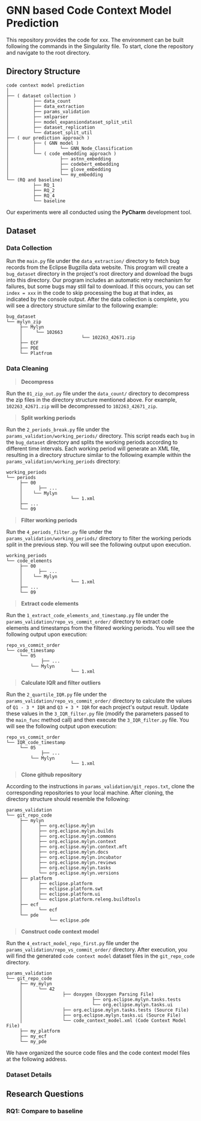 # GNN based Code Context Model Prediction

This repository provides the code for xxx. 
The environment can be built following the commands in the Singularity file. 
To start, clone the repository and navigate to the root directory.



## Directory Structure

```
code context model prediction
│
├── ( dataset collection )
│         ├── data_count
│         ├── data_extraction
│         ├── params_validation
│         ├── xmlparser
│         ├── model_expansiondataset_split_util
│         ├── dataset_replication
│         └── dataset_split_util
├── ( our prediction approach )
│         ├── ( GNN model )
│         │         └── GNN_Node_Classification
│         └── ( code embedding approach )
│                   ├── astnn_embedding
│                   ├── codebert_embedding
│                   ├── glove_embedding
│                   └── my_embedding
└── (RQ and baseline)
          ├── RQ_1
          ├── RQ_2
          ├── RQ_4
          └── baseline
```



Our experiments were all conducted using the **PyCharm** development tool.



## Dataset

### Data Collection

Run the `main.py` file under the `data_extraction/` directory to fetch bug records from the Eclipse Bugzilla data website. This program will create a `bug_dataset` directory in the project's root directory and download the bugs into this directory. Our program includes an automatic retry mechanism for failures, but some bugs may still fail to download. If this occurs, you can set `index = xxx` in the code to skip processing the bug at that index, as indicated by the console output. After the data collection is complete, you will see a directory structure similar to the following example:

```
bug_dataset
└── mylyn_zip
     ├── Mylyn
     │     └── 102663
     │						└── 102263_42671.zip
     ├── ECF
     ├── PDE
     └── Platfrom
```



### Data Cleaning

> **Decompress**

Run the `01_zip_out.py` file under the `data_count/` directory to decompress the zip files in the directory structure mentioned above. For example, `102263_42671.zip` will be decompressed to `102263_42671_zip`.

> **Split working periods**

Run the `2_periods_break.py` file under the `params_validation/working_periods/` directory. This script reads each `bug` in the `bug_dataset` directory and splits the working periods according to different time intervals. Each working period will generate an XML file, resulting in a directory structure similar to the following example within the `params_validation/working_periods` directory:

```bug_dataset
working_periods
└── periods
     ├── 00
     │		├── ...
     │    └── Mylyn
     │					└── 1.xml
     ├── ...
     └── 09
```

> **Filter working periods**

Run the `4_periods_filter.py` file under the `params_validation/working_periods/` directory to filter the working periods split in the previous step. You will see the following output upon execution.

```
working_periods
└── code_elements
     ├── 00
     │		├── ...
     │    └── Mylyn
     │					└── 1.xml
     ├── ...
     └── 09
```

> **Extract code elements**

Run the `1_extract_code_elements_and_timestamp.py` file under the `params_validation/repo_vs_commit_order/` directory to extract code elements and timestamps from the filtered working periods. You will see the following output upon execution:

```
repo_vs_commit_order
└── code_timestamp
     └── 05
     		 ├── ...
         └── Mylyn
     					└── 1.xml
```

> **Calculate IQR and filter outliers**

Run the `2_quartile_IQR.py` file under the `params_validation/repo_vs_commit_order/` directory to calculate the values of `Q1 - 3 * IQR` and `Q3 + 3 * IQR` for each project's output result. Update these values in the `3_IQR_filter.py` file (modify the parameters passed to the `main_func` method call) and then execute the `3_IQR_filter.py` file. You will see the following output upon execution:

```
repo_vs_commit_order
└── IQR_code_timestamp
     └── 05
     		 ├── ...
         └── Mylyn
     					└── 1.xml
```

> **Clone github repository**

According to the instructions in `params_validation/git_repos.txt`, clone the corresponding repositories to your local machine. After cloning, the directory structure should resemble the following:

```
params_validation
└── git_repo_code
     ├── mylyn
     │		├── org.eclipse.mylyn
     │		├── org.eclipse.mylyn.builds
     │		├── org.eclipse.mylyn.commons
     │		├── org.eclipse.mylyn.context
     │		├── org.eclipse.mylyn.context.mft
     │		├── org.eclipse.mylyn.docs
     │		├── org.eclipse.mylyn.incubator
     │		├── org.eclipse.mylyn.reviews
     │		├── org.eclipse.mylyn.tasks
     │		└── org.eclipse.mylyn.versions
     ├── platform
     │		├── eclipse.platform
     │		├── eclipse.platform.swt
     │		├── eclipse.platform.ui
     │		└── eclipse.platform.releng.buildtools
     ├── ecf
     │		└── ecf
     └── pde
     			└── eclipse.pde
```

> **Construct code context model**

Run the `4_extract_model_repo_first.py` file under the `params_validation/repo_vs_commit_order/` directory. After execution, you will find the generated `code context model` dataset files in the `git_repo_code` directory.

```
params_validation
└── git_repo_code
     ├── my_mylyn
     │		└── 42
     │				 ├── doxygen (Doxygen Parsing File)
     │				 			├── org.eclipse.mylyn.tasks.tests
     │				 			└── org.eclipse.mylyn.tasks.ui
     │				 ├── org.eclipse.mylyn.tasks.tests (Source File)
     │				 ├── org.eclipse.mylyn.tasks.ui (Source File)
     │				 └── code_context_model.xml (Code Context Model File)
     ├── my_platform
     ├── my_ecf
     └── my_pde
```

We have organized the source code files and the code context model files at the following address.



### Dataset Details



## Research Questions



### RQ1: Compare to baseline
